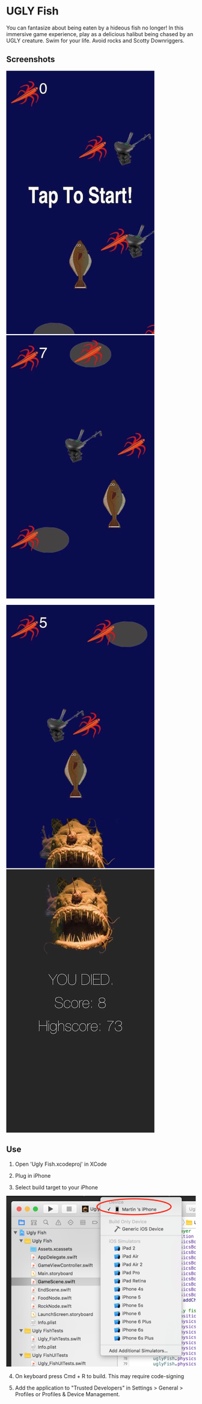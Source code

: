 # UGLY Fish

You can fantasize about being eaten by a hideous fish no longer! 
In this immersive game experience, play as a delicious halibut being chased by 
an UGLY creature. Swim for your life. Avoid rocks and Scotty Downriggers. 
 
## Screenshots

![Screenshot](/doc/start.jpg) ![Screenshot](/doc/early.jpg)


![Screenshot](/doc/mid.jpg)   ![Screenshot](/doc/end.jpg)

## Use

1. Open 'Ugly Fish.xcodeproj' in XCode

2. Plug in iPhone

3. Select build target to your iPhone

![Screenshot](/doc/installPic.png)

4. On keyboard press Cmd + R to build. This may require code-signing

5. Add the application to "Trusted Developers" in Settings > General > Profiles or Profiles & Device Management. 